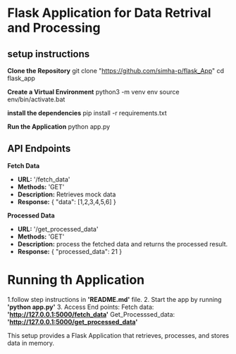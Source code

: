 # Flask Application for Data Retrival and Processing 

## setup instructions 

**Clone the Repository**
git clone "https://github.com/simha-p/flask_App"
cd flask_app

**Create a Virtual Environment**
python3 -m venv env
source env/bin/activate.bat

**install the dependencies**
pip install -r requirements.txt

**Run the Application**
python app.py

## API Endpoints

**Fetch Data**
 - **URL:** '/fetch_data'
 - **Methods:** 'GET'
 - **Description:** Retrieves mock data
 - **Response:** { "data": [1,2,3,4,5,6] }

**Processed Data**
 - **URL:** '/get_processed_data'
 - **Methods:** 'GET'
 - **Description:** process the fetched data and returns the processed result.
 - **Response:** { "processed_data": 21  }

# Running th Application

1.follow step instructions in **'README.md'** file.
2. Start the app by running **'python app.py'**
3. Access End points:
  Fetch data: **'http://127.0.0.1:5000/fetch_data'**
  Get_Processsed_data: **'http://127.0.0.1:5000/get_processed_data'**

This setup  provides a Flask Application that retrieves, processes, and stores data in memory.

